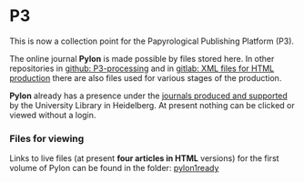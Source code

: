 # P3
This is now a collection point for the Papyrological Publishing Platform (P3). 

The online journal **Pylon** is made possible by files stored here. In other repositories in [github: P3-processing](https://github.com/hcayless/P3-processing) and in [gitlab: XML files for HTML production](https://gitlab.ub.uni-heidelberg.de/verlag/PapyrologicalPublicationPlatform/-/tree/master/epidoc) there are also files used for various stages of the production.

**Pylon** already has a presence under the [journals produced and supported](https://journals.ub.uni-heidelberg.de/index.php/pylon/login) by the University Library in Heidelberg.  At present nothing can be clicked or viewed without a login. 

### Files for viewing
Links to live files (at present **four articles in HTML** versions) for the first volume of Pylon can be found in the folder: [pylon1ready](https://github.com/jcowey/P3/blob/master/pylon/pylon1ready/list.md)
